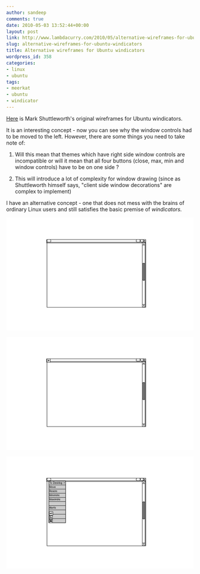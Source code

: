```yaml
---
author: sandeep
comments: true
date: 2010-05-03 13:52:44+00:00
layout: post
link: http://www.lambdacurry.com/2010/05/alternative-wireframes-for-ubuntu-windicators/
slug: alternative-wireframes-for-ubuntu-windicators
title: Alternative wireframes for Ubuntu windicators
wordpress_id: 358
categories:
- linux
- ubuntu
tags:
- meerkat
- ubuntu
- windicator
---
```


[Here](http://www.markshuttleworth.com/archives/333) is Mark Shuttleworth's original wireframes for Ubuntu windicators.

It is an interesting concept - now you can see why the window controls had to be moved to the left. However, there are some things you need to take note of:



	
  1. Will this mean that themes which have right side window controls are incompatible or will it mean that all four buttons (close, max, min and window controls) have to be on one side ?

	
  2. This will introduce a lot of complexity for window drawing (since as Shuttleworth himself says, "client side window decorations" are complex to implement)


I have an alternative concept - one that does not mess with the brains of ordinary Linux users and still satisfies the basic premise of _windicators._

[![Steady State window](/wp-content/uploads/2010/05/steady_state.png?w=300)](/wp-content/uploads/2010/05/steady_state.png)

[![](/wp-content/uploads/2010/05/calling_attention.png?w=300)](/wp-content/uploads/2010/05/calling_attention.png)

[![](/wp-content/uploads/2010/05/dropdown.png)](/wp-content/uploads/2010/05/dropdown.png)
